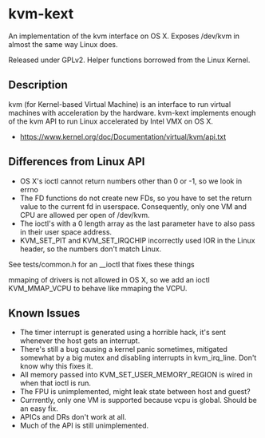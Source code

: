 kvm-kext
========

An implementation of the kvm interface on OS X.
Exposes /dev/kvm in almost the same way Linux does.

Released under GPLv2. Helper functions borrowed from the Linux Kernel.

Description
-----------

kvm (for Kernel-based Virtual Machine) is an interface to run virtual machines with acceleration by the hardware.
kvm-kext implements enough of the kvm API to run Linux accelerated by Intel VMX on OS X.
* https://www.kernel.org/doc/Documentation/virtual/kvm/api.txt

Differences from Linux API
--------------------------

* OS X's ioctl cannot return numbers other than 0 or -1, so we look in errno
* The FD functions do not create new FDs, so you have to set the return value to the current fd in userspace.
  Consequently, only one VM and CPU are allowed per open of /dev/kvm.
* The ioctl's with a 0 length array as the last parameter have to also pass in their user space address.
* KVM_SET_PIT and KVM_SET_IRQCHIP incorrectly used IOR in the Linux header, so the numbers don't match Linux.

See tests/common.h for an __ioctl that fixes these things

mmaping of drivers is not allowed in OS X, so we add an ioctl KVM_MMAP_VCPU to behave like mmaping the VCPU.

Known Issues
------------

* The timer interrupt is generated using a horrible hack, it's sent whenever the host gets an interrupt.
* There's still a bug causing a kernel panic sometimes, mitigated somewhat by a big mutex and disabling
  interrupts in kvm_irq_line. Don't know why this fixes it.
* All memory passed into KVM_SET_USER_MEMORY_REGION is wired in when that ioctl is run.
* The FPU is unimplemented, might leak state between host and guest?
* Currrently, only one VM is supported because vcpu is global. Should be an easy fix.
* APICs and DRs don't work at all.
* Much of the API is still unimplemented.


